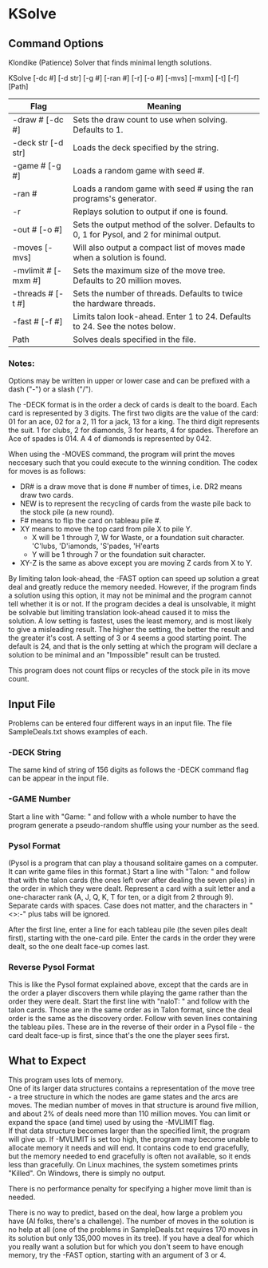 # KSolve

## Command Options

Klondike (Patience) Solver that finds minimal length solutions.

KSolve [-dc #] [-d str] [-g #] [-ran #] [-r] [-o #] [-mvs] [-mxm] [-t] [-f] [Path]

  Flag                  | Meaning
--------------------------|---------------------------------------------------------------------
  -draw # [-dc #]       |Sets the draw count to use when solving. Defaults to 1.
  -deck str [-d str]    |Loads the deck specified by the string.
  -game # [-g #]        |Loads a random game with seed #.
  -ran #                |Loads a random game with seed # using the ran programs's generator.
  -r                    |Replays solution to output if one is found.
  -out # [-o #]         |Sets the output method of the solver. Defaults to 0, 1 for Pysol, and 2 for minimal output.
  -moves [-mvs]         |Will also output a compact list of moves made when a solution is found.
  -mvlimit # [-mxm #]   |Sets the maximum size of the move tree.  Defaults to 20 million moves.
  -threads # [-t #]     |Sets the number of threads. Defaults to twice the hardware threads.
  -fast # [-f #]        |Limits talon look-ahead.  Enter 1 to 24. Defaults to 24. See the notes below.
  Path                  |Solves deals specified in the file.
### Notes:
Options may be written in upper or lower case and can be prefixed with a dash ("-") or a slash ("/").

The -DECK format is in the order a deck of cards is dealt to the board.  Each card is represented by 3 digits.  The first two digits are the value of the card:
01 for an ace, 02 for a 2, 11 for a jack, 13 for a king.  The third digit represents the suit. 1 for clubs, 2 for diamonds, 3 for hearts, 4 for spades.
Therefore an Ace of spades is 014.  A 4 of diamonds is represented by 042.

When using the -MOVES command, the program will print the moves neccesary such that you could execute to the winning condition.  The codex for moves is as follows:
* DR# is a draw move that is done # number of times, i.e. DR2 means draw two cards.
* NEW is to represent the recycling of cards from the waste pile back to the stock pile (a new round).
* F# means to flip the card on tableau pile #. 
* XY means to move the top card from pile X to pile Y.
	* X will be 1 through 7, W for Waste, or a foundation suit character. 'C'lubs, 'D'iamonds, 'S'pades, 'H'earts
	* Y will be 1 through 7 or the foundation suit character.
* XY-Z is the same as above except you are moving Z cards from X to Y.

By limiting talon look-ahead, the -FAST option can speed up solution a great deal and greatly reduce the memory needed. 
However, if the program
finds a solution using this option, it may not be minimal and the program cannot tell whether it is or not.
If the program decides a deal is unsolvable, it might be solvable but limiting translation look-ahead caused
it to miss the solution.  A low setting is fastest, uses the least memory, and is most likely to give a 
misleading result.  The higher the setting, the better the result and the greater it's cost. A setting of
3 or 4 seems a good starting point. The default is 24, and that is the only setting at which the program
will declare a solution to be minimal and an "Impossible" result can be trusted.

This program does not count flips or recycles of the stock pile in its move count.
## Input File
Problems can be entered four different ways in an input file.  The file SampleDeals.txt shows examples of each.
### -DECK String
The same kind of string of 156 digits as follows the -DECK command flag can be appear in the input file.
### -GAME Number
Start a line with "Game: " and follow with a whole number to have the program generate a pseudo-random
shuffle using your number as the seed.
### Pysol Format
(Pysol is a program that can play a thousand solitaire games on a computer.  It can write game files
in this format.)
Start a line with "Talon: " and follow that with the talon cards (the ones left over after dealing
the seven piles) in the order in which they were dealt.  Represent a card with a suit letter and a one-character rank (A, J, Q, K, T for ten, or a digit from 2 through 9). Separate cards with spaces.
Case does not matter, and the characters in "<>:-" plus tabs will be ignored.

After the first line, enter a line for each tableau pile (the seven piles dealt first), starting with the one-card pile.  Enter the cards in the order they were dealt, so the one dealt face-up comes last.
### Reverse Pysol Format
This is like the Pysol format explained above, except that the cards are in the order a player discovers them while playing the game rather than the order they were dealt.  Start the first line with "naloT: " and follow with the talon cards.  Those are in the same order as in Talon format, since the deal order is the same as the discovery order.  Follow with seven lines containing the tableau piles.  These are in the reverse of their order in a Pysol file - the card dealt face-up is first, since that's the one the player sees first.

## What to Expect
This program uses lots of memory.  
One of its larger data structures contains a representation of the move tree - a tree structure in 
which the nodes are game states and the arcs are moves.
The median number of moves in that structure is around five million, and about 2% of deals 
need more than 110 million moves.
You can limit or expand the space (and time) used by using the -MVLIMIT flag.  
If that data structure becomes larger than the specified limit, the program will give up.
If -MVLIMIT is set too high, the program may become unable to allocate memory it needs and will end.  It contains code to end gracefully, but the memory needed to end gracefully is often not available, so it ends less than gracefully.  On Linux machines, the system sometimes prints "Killed".  On Windows, there is simply no output.

There is no performance penalty for specifying a higher move limit than is needed.

There is no way to predict, based on the deal, how large a problem you have (AI folks, there's a challenge).  The number of moves in the solution is no help at all (one of the problems in SampleDeals.txt requires 170 moves in its solution but only 135,000 moves in its tree). If you have a deal for which you really want a solution but for which you don't seem to have enough memory, try the -FAST option, starting with an argument of 3 or 4. 
